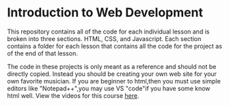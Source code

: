 # Introduction to Web Development

This repository contains all of the code for each individual lesson and is broken into three sections. HTML, CSS, and Javascript. Each section contains a folder for each lesson that contains all the code for the project as of the end of that lesson.

The code in these projects is only meant as a reference and should not be directly copied. Instead you should be creating your own web site for your own favorite musician.
If you are beginner to html,then you must use simple editors like "Notepad++",you may use VS "code"if you have some know html well.
View the videos for this course [here](https://www.youtube.com/watch?v=HfTXHrWMGVY&list=PLZlA0Gpn_vH-cEDOofOujFIknfZZpIk3a).
